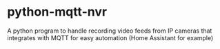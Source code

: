 # python-mqtt-nvr
A python program to handle recording video feeds from IP cameras that integrates with MQTT for easy automation (Home Assistant for example)
